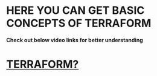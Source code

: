 # HERE YOU CAN GET BASIC CONCEPTS OF TERRAFORM 
**Check out below video links for better understanding**

# [TERRAFORM?](https://youtu.be/IyfdN5_fB1I?si=06hy1ruhfsjK8HTK)
